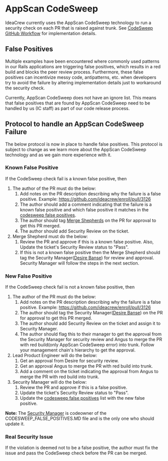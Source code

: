# AppScan CodeSweep
IdeaCrew currently uses the AppScan CodeSweep technology to run a security check on each PR that is raised against trunk. See [CodeSweep GitHub Workflow](/.github/workflows/codesweep.yml) for implementation details.

## False Positives
Multiple examples have been encountered where commonly used patterns in our Rails applications are triggering false positives, which results in a red build and blocks the peer review process.  Furthermore, these false positives can incentivize messy code, antipatterns, etc. when developers try to avoid the failure by altering implementation details just to workaround the security check.

Currently, AppScan CodeSweep does not have an ignore list. This means that false positives that are found by AppScan CodeSweep need to be handled by us (IC staff) as part of our code release process.

## Protocol to handle an AppScan CodeSweep Failure
The below protocol is now in place to handle false positives.  This protocol is subject to change as we learn more about the AppScan CodeSweep technology and as we gain more experience with it.

### Known False Positive
If the CodeSweep check fail is a known false positive, then
1. The author of the PR must do the below:
    1. Add notes on the PR description describing why the failure is a false positive. Example: https://github.com/ideacrew/enroll/pull/3126
    2. The author should add a comment indicating that the failure is a known false positive and which false positive it matches in the [codesweep false positives](CODESWEEP_FALSE_POSITIVES.MD).
    3. The author should tag [Merge Shepherds](https://github.com/orgs/ideacrew/teams/merge-shepherds) on the PR for approval to get this PR merged.
    4. The author should add Security Review on the ticket.
2. Merge Shepherd must do the below:
    1. Review the PR and approve if this is a known false positive. Also, Update the ticket's Security Review status to "Pass".
    2. If this is not a known false positive then the Merge Shepherd should tag the Security Manager([Desire Banse](https://github.com/desireB)) for review and approval. Security Manager will follow the steps in the next section.

### New False Positive
If the CodeSweep check fail is not a known false positive, then
1. The author of the PR must do the below:
    1. Add notes on the PR description describing why the failure is a false positive. Example: https://github.com/ideacrew/enroll/pull/3126
    3. The author should tag the Security Manager([Desire Banse](https://github.com/desireB)) on the PR for approval to get this PR merged.
    4. The author should add Security Review on the ticket and assign it to Security Manager.
    5. The author should flag this to their manager to get the approval from the Security Manager for security review and Angus to merge the PR with red build(only AppScan CodeSweep error) into trunk. Follow your management chain's hierarchy to get the approval.
2. Lead Product Engineer will do the below:
    1. Get an approval from Desire for security review.
    2. Get an approval Angus to merge the PR with red build into trunk.
    3. Add a comment on the ticket indicating the approval from Angus to merge the PR with red build into trunk.
3. Security Manager will do the below:
    1. Review the PR and approve if this is a false positive.
    2. Update the ticket's Security Review status to "Pass".
    3. Update the [codesweep false positives](CODESWEEP_FALSE_POSITIVES.MD) list with the new false positive.

**Note:** The [Security Manager](https://github.com/desireB) is codeowner of the CODESWEEP_FALSE_POSITIVES.MD file and is the only one who should update it.

### Real Security Issue
If the violation is deemed not to be a false positive, the author must fix the issue and pass the CodeSweep check before the PR can be merged.
